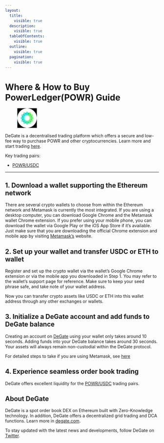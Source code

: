 ```yaml
---
layout:
  title:
    visible: true
  description:
    visible: true
  tableOfContents:
    visible: true
  outline:
    visible: true
  pagination:
    visible: true
---
```


# Where & How to Buy PowerLedger(POWR) Guide

<figure><img src="../.gitbook/assets/powr_0x595832f8fc6bf59c85c527fec3740a1b7a3612691716285086398.jpg" alt="POWR" width="64"><figcaption></figcaption></figure>

DeGate is a decentralised trading platform which offers a secure and low-fee way to purchase POWR and other cryptocurrencies. Learn more and start trading [here](https://app.degate.com/trade/USDC/0x595832f8fc6bf59c85c527fec3740a1b7a361269?utm_source=howtobuy).&#x20;

Key trading pairs:

* [POWR/USDC](https://app.degate.com/trade/USDC/0x595832f8fc6bf59c85c527fec3740a1b7a361269?utm_source=howtobuy)

***

## 1. Download a wallet supporting the Ethereum network

There are several crypto wallets to choose from within the Ethereum network and Metamask is currently the most integrated. If you are using a desktop computer, you can download Google Chrome and the Metamask wallet Chrome extension. If you prefer using your mobile phone, you can download the wallet via Google Play or the iOS App Store if it’s available. Just make sure that you are downloading the official Chrome extension and mobile app by visiting [Metamask’s](https://metamask.io/) website.

## 2. Set up your wallet and transfer USDC or ETH to wallet

Register and set up the crypto wallet via the wallet’s Google Chrome extension or via the mobile app you downloaded in Step 1. You may refer to the wallet’s support page for reference. Make sure to keep your seed phrase safe, and take note of your wallet address.&#x20;

Now you can transfer crypto assets like USDC or ETH into this wallet address through any other exchanges or wallets.

## 3. Initialize a DeGate account and add funds to DeGate balance

Creating an account on [DeGate](https://app.degate.com/?utm_source=POWR_howtobuy) using your wallet only takes around 10 seconds. Adding funds into your DeGate balance takes around 30 seconds. Your assets will always remain non-custodial within the DeGate protocol.

For detailed steps to take if you are using Metamask, see [here](https://docs.degate.com/v/product_en/main-features/wallet-connectivity/metamask)

## 4. Experience seamless order book trading

DeGate offers excellent liquidity for the [POWR/USDC](https://app.degate.com/trade/USDC/0x595832f8fc6bf59c85c527fec3740a1b7a361269?utm_source=howtobuy) trading pairs.&#x20;

## About DeGate

DeGate is a spot order book DEX on Ethereum built with Zero-Knowledge technology. In addition, DeGate offers a decentralized grid trading and DCA functions.  Learn more in [degate.com](https://degate.com/?utm_source=POWR_howtobuy).

To stay updated with the latest news and developments, follow DeGate on [Twitter](https://twitter.com/degatedex).
